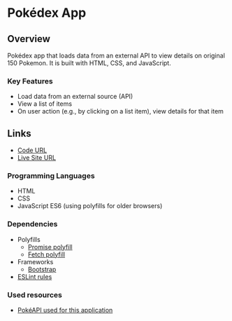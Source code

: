# Pokédex App

## Overview

Pokédex app that loads data from an external API to view details on original 150 Pokemon. It is built with HTML, CSS, and JavaScript.

### Key Features

- Load data from an external source (API)
- View a list of items
- On user action (e.g., by clicking on a list item), view details for that item

## Links

- [Code URL](https://github.com/oliviatruscott/simple-js-app)
- [Live Site URL](https://oliviatruscott.github.io/simple-js-app/)

### Programming Languages

- HTML
- CSS
- JavaScript ES6 (using polyfills for older browsers)

### Dependencies

- Polyfills
  - [Promise polyfill](https://raw.githubusercontent.com/taylorhakes/promise-polyfill/master/dist/polyfill.min.js)
  - [Fetch polyfill](https://github.com/github/fetch/releases/download/v3.0.0/fetch.umd.js)
- Frameworks
  - [Bootstrap](https://getbootstrap.com/docs/4.3/getting-started/introduction/)
- [ESLint rules](https://github.com/mydea/simple-pokedex-app/blob/master/.eslintrc)

### Used resources

- [PokéAPI used for this application](https://pokeapi.co/api/v2/pokemon/)

